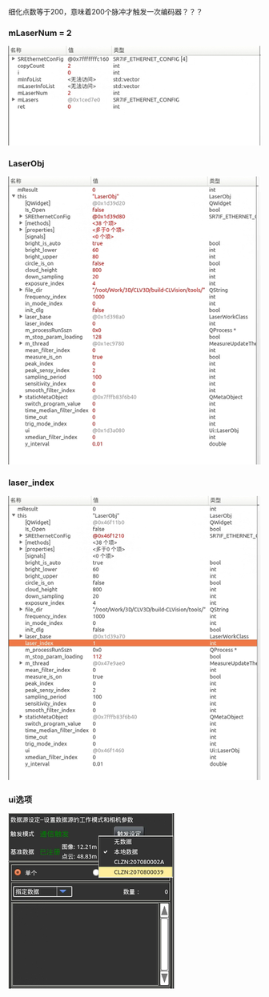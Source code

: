 细化点数等于200，意味着200个脉冲才触发一次编码器？？？

### mLaserNum  = 2

![mLaserNum](image.png)

### LaserObj

![LaserObj](image-1.png)

### laser_index   

![laser_index](image-2.png)


### ui选项

![ui](image-3.png)

